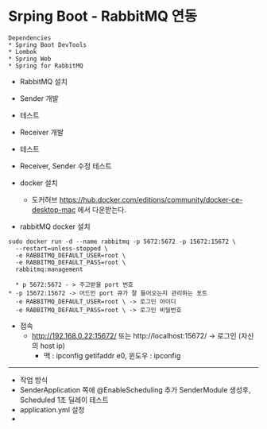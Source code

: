 # Srping Boot - RabbitMQ 연동
```
Dependencies
* Spring Boot DevTools
* Lombok
* Spring Web
* Spring for RabbitMQ
```


* RabbitMQ 설치
* Sender 개발
* 테스트
* Receiver 개발
* 테스트
* Receiver, Sender 수정 테스트

* docker 설치
  * 도커허브 https://hub.docker.com/editions/community/docker-ce-desktop-mac 에서 다운받는다.

* rabbitMQ docker 설치 
~~~
sudo docker run -d --name rabbitmq -p 5672:5672 -p 15672:15672 \
  --restart=unless-stopped \
  -e RABBITMQ_DEFAULT_USER=root \
  -e RABBITMQ_DEFAULT_PASS=root \
  rabbitmq:management
  
  * p 5672:5672 - > 주고받을 port 번호
* -p 15672:15672 -> 어드민 port 큐가 잘 들어오는지 관리하는 포트
  -e RABBITMQ_DEFAULT_USER=root \ -> 로그인 아이디 
  -e RABBITMQ_DEFAULT_PASS=root \ -> 로그인 비밀번호
~~~



* 접속
  * http://192.168.0.22:15672/ 또는 http://localhost:15672/ -> 로그인 (자신의 host ip)
    * 맥 : ipconfig getifaddr e0, 윈도우 : ipconfig
    

---

* 작업 방식
* SenderApplication 쪽에 @EnableScheduling 추가 SenderModule 생성후, Scheduled 1초 딜레이 테스트
* application.yml 설정
* 

